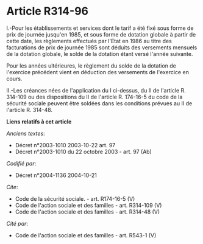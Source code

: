 # Article R314-96

I.-Pour les établissements et services dont le tarif a été fixé sous forme de prix de journée jusqu'en 1985, et sous forme de
dotation globale à partir de cette date, les règlements effectués par l'Etat en 1986 au titre des facturations de prix de
journée 1985 sont déduits des versements mensuels de la dotation globale, le solde de la dotation étant versé l'année
suivante. 

Pour les années ultérieures, le règlement du solde de la dotation de l'exercice précédent vient en déduction des versements
de l'exercice en cours. 

II.-Les créances nées de l'application du I ci-dessus, du II de l'article R. 314-109 ou des dispositions du II de l'article
R. 174-16-5 du code de la sécurité sociale peuvent être soldées dans les conditions prévues au II de l'article R. 314-48.

**Liens relatifs à cet article**

_Anciens textes_:

  - Décret n°2003-1010 2003-10-22 art. 97
  - Décret n°2003-1010 du 22 octobre 2003 - art. 97 (Ab)

_Codifié par_:

  - Décret n°2004-1136 2004-10-21

_Cite_:

  - Code de la sécurité sociale. - art. R174-16-5 (V)
  - Code de l'action sociale et des familles - art. R314-109 (V)
  - Code de l'action sociale et des familles - art. R314-48 (V)

_Cité par_:

  - Code de l'action sociale et des familles - art. R543-1 (V)

